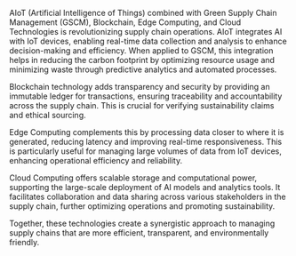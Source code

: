 AIoT (Artificial Intelligence of Things) combined with Green Supply Chain Management (GSCM), Blockchain, Edge Computing, and Cloud Technologies is revolutionizing supply chain operations. AIoT integrates AI with IoT devices, enabling real-time data collection and analysis to enhance decision-making and efficiency. When applied to GSCM, this integration helps in reducing the carbon footprint by optimizing resource usage and minimizing waste through predictive analytics and automated processes.

Blockchain technology adds transparency and security by providing an immutable ledger for transactions, ensuring traceability and accountability across the supply chain. This is crucial for verifying sustainability claims and ethical sourcing.

Edge Computing complements this by processing data closer to where it is generated, reducing latency and improving real-time responsiveness. This is particularly useful for managing large volumes of data from IoT devices, enhancing operational efficiency and reliability.

Cloud Computing offers scalable storage and computational power, supporting the large-scale deployment of AI models and analytics tools. It facilitates collaboration and data sharing across various stakeholders in the supply chain, further optimizing operations and promoting sustainability.

Together, these technologies create a synergistic approach to managing supply chains that are more efficient, transparent, and environmentally friendly.
